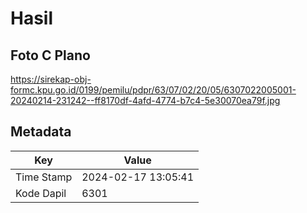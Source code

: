 # Hasil

## Foto C Plano

https://sirekap-obj-formc.kpu.go.id/0199/pemilu/pdpr/63/07/02/20/05/6307022005001-20240214-231242--ff8170df-4afd-4774-b7c4-5e30070ea79f.jpg


## Metadata

| Key        | Value               |
| ---------- | ------------------- |
| Time Stamp | 2024-02-17 13:05:41 |
| Kode Dapil | 6301                |



